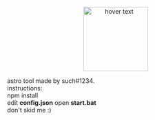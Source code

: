 <p align="center">
  <img src="https://github.com/3SUM/cactus/blob/master/logo/cactus.jpg" width="150" title="hover text">
</p>

astro tool made by such#1234.
<br>
instructions:
<br>
npm install<br>
edit <b>config.json</b>
open <b>start.bat</b>
<br>
don't skid me :)